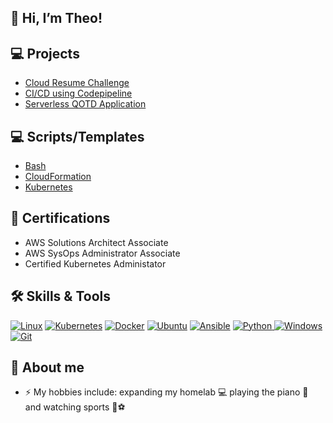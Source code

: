 ## 👋 Hi, I’m Theo!

## 💻 Projects

- [Cloud Resume Challenge](https://github.com/theaji/cloud-resume)
- [CI/CD using Codepipeline](https://github.com/theaji/projects/tree/main/CloudFormation/codepipeline_ec2app)
- [Serverless QOTD Application](https://github.com/theaji/qotd)


## 💻 Scripts/Templates

- [Bash](https://github.com/theaji/projects/tree/main/Bash)
- [CloudFormation](https://github.com/theaji/projects/tree/main/CloudFormation)
- [Kubernetes](https://github.com/theaji/projects/tree/main/Kubernetes)

## 📃 Certifications

- AWS Solutions Architect Associate
- AWS SysOps Administrator Associate
- Certified Kubernetes Administator

## 🛠️ Skills & Tools


  <a href="#"><img alt="Linux" src="https://img.shields.io/badge/Linux-FCC624?style=plastic&logo=linux&logoColor=black"></a>
  <a href="#"><img alt="Kubernetes" src="https://img.shields.io/badge/Kubernetes-000000?style=plastic&logo=kubernetesn&logoColor=white"></a>
  <a href="#"><img alt="Docker" src="https://img.shields.io/badge/Docker-2CA5E0?style=plastic&logo=docker&logoColor=white"></a>
  <a href="#"><img alt="Ubuntu" src="https://img.shields.io/badge/Ubuntu-23F05033?style=plastic&logo=ubuntu&logoColor=white"></a>
  <a href="#"><img alt="Ansible" src="https://img.shields.io/badge/Ansible%20-%23F05033.svg?style=plastic&logo=ansible&logoColor=white"></a>
  <a href="https://www.python.org" target="_blank">
    <img alt="Python" src="https://img.shields.io/badge/Python%20-%2314354C.svg?style=plastic&logo=python&logoColor=white">
  </a>
  <a href="#"><img alt="Windows" src="https://img.shields.io/badge/Windows-0078D6?style=plastic&logo=windows&logoColor=white"></a>
  <a href="#"><img alt="Git" src="https://img.shields.io/badge/Git%20-%23F05033.svg?style=plastic&logo=git&logoColor=white"></a>
  
  ## 👀  About me

- :zap: My hobbies include: expanding my homelab 💻 playing the piano 🎹 and watching sports 🏈⚽

